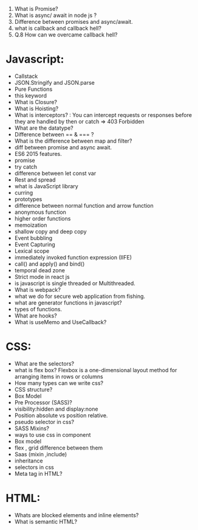 1.  What is Promise?
2.  What is async/ await in node js ?
3.  Difference between promises and async/await.
4.  what is callback and callback hell?
14. Q.8 How can we overcame callback hell?

# Javascript:
- Callstack
- JSON.Stringify and JSON.parse
- Pure Functions
- this keyword
- What is Closure? 
- What is Hoisting? 
- What is interceptors? : You can intercept requests or responses before they are handled by then or catch => 403 Forbidden
- What are the datatype?
- Difference between == & === ? 
- What is the difference between map and filter? 
- diff between promise and async await.
- ES6 2015 features.
- promise 
- try catch 
- difference between let const var
- Rest and spread 
- what is JavaScript library
- curring 
- prototypes 
- difference between normal function and arrow function 
- anonymous function 
- higher order functions 
- memoization
- shallow copy and deep copy
- Event bubbling 
- Event Capturing 
- Lexical scope
- immediately invoked function expression (IIFE)
- call() and apply() and bind()
- temporal dead zone 
- Strict mode in react js
- is javascript is single threaded or Multithreaded.
- What is webpack?
- what we do for secure web application from fishing.
- what are generator functions in javascript?
- types of functions.
- What are hooks?
- What is useMemo and UseCallback?


# CSS:

- What are the selectors?
- what is flex box?        Flexbox is a one-dimensional layout method for arranging items in rows or columns
- How many types can we write css? 
- CSS structure?  
- Box Model
- Pre Processor (SASS)? 
- visibility:hidden and display:none
- Position absolute vs position relative. 
- pseudo selector in css? 
- SASS Mixins? 
- ways to use css in component 
- Box model 
- flex , grid difference between them 
- Saas (mixin ,include) 
- inheritance 
- selectors in css 
- Meta tag in HTML? 

# HTML:
- Whats are blocked elements and inline elements?
- What is semantic HTML? 









